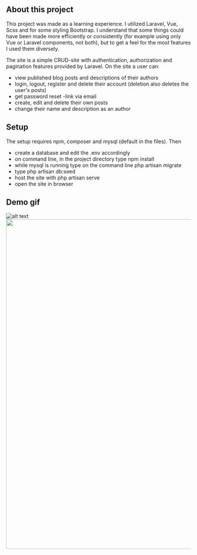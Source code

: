 ## About this project

This project was made as a learning experience. I utilized Laravel, Vue, Scss and for some styling Bootstrap. I understand that some things could have been made more efficiently or consistently (for example using only Vue or Laravel components, not both), but to get a feel for the most features I used them diversely.

The site is a simple CRUD-site with authentication, authorization and pagination features provided by Laravel. On the site a user can:
- view published blog posts and descriptions of their authors
- login, logout, register and delete their account (deletion also deletes the user's posts)
- get password reset -link via email
- create, edit and delete their own posts
- change their name and description as an author

## Setup
The setup requires npm, composer and mysql (default in the files). Then
- create a database and edit the .env accordingly
- on command line, in the project directory type npm install
- while mysql is running type on the command line php artisan migrate
- type php artisan db:seed
- host the site with php artisan serve
- open the site in browser

## Demo gif
![alt text](https://github.com/tomb-cyber/blog-laravel-vue-crud/blob/master/blog-demo.gif "Demo gif")
<img src="https://github.com/tomb-cyber/blog-laravel-vue-crud/blob/master/blog-demo.gif" width="1600" height="900">
